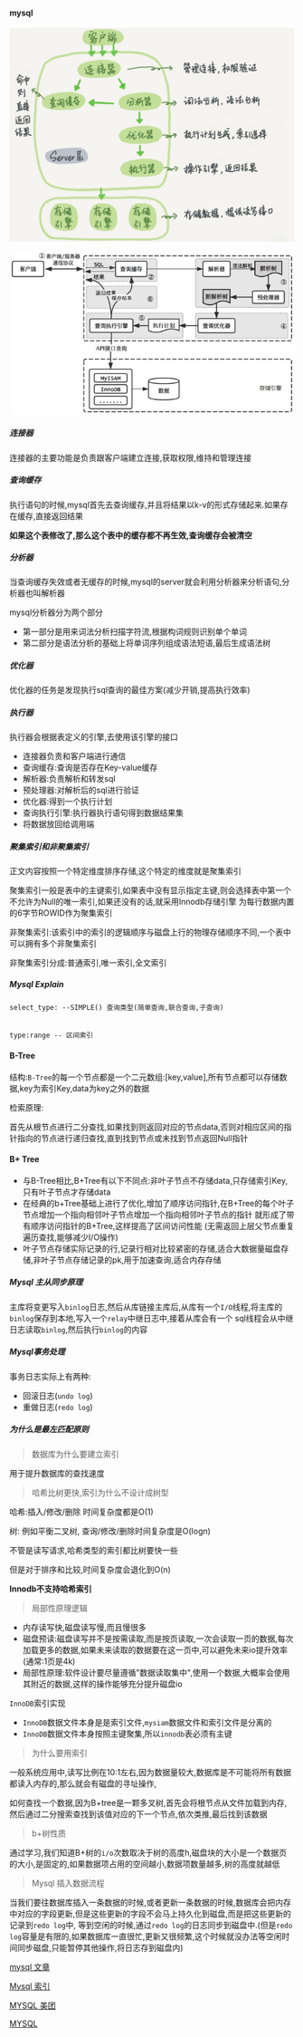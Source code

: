 #### mysql

![image](mysql.png)



![image](mysql2.png)



##### 连接器

连接器的主要功能是负责跟客户端建立连接,获取权限,维持和管理连接

##### 查询缓存


执行语句的时候,mysql首先去查询缓存,并且将结果以k-v的形式存储起来.如果存在缓存,直接返回结果



**如果这个表修改了,那么这个表中的缓存都不再生效,查询缓存会被清空**



##### 分析器
当查询缓存失效或者无缓存的时候,mysql的server就会利用分析器来分析语句,分析器也叫解析器

mysql分析器分为两个部分
 - 第一部分是用来词法分析扫描字符流,根据构词规则识别单个单词
 - 第二部分是语法分析的基础上将单词序列组成语法短语,最后生成语法树
 
 
 
 
##### 优化器
优化器的任务是发现执行sql查询的最佳方案(减少开销,提高执行效率)





##### 执行器

执行器会根据表定义的引擎,去使用该引擎的接口

- 连接器负责和客户端进行通信
- 查询缓存:查询是否存在Key-value缓存
- 解析器:负责解析和转发sql
- 预处理器:对解析后的sql进行验证
- 优化器:得到一个执行计划
- 查询执行引擎:执行器执行语句得到数据结果集
- 将数据放回给调用端






##### 聚集索引和非聚集索引

正文内容按照一个特定维度排序存储,这个特定的维度就是聚集索引

聚集索引一般是表中的主键索引,如果表中没有显示指定主键,则会选择表中第一个不允许为Null的唯一索引,如果还没有的话,就采用Innodb存储引擎
为每行数据内置的6字节ROWID作为聚集索引



非聚集索引:该索引中的索引的逻辑顺序与磁盘上行的物理存储顺序不同,一个表中可以拥有多个非聚集索引

非聚集索引分成:普通索引,唯一索引,全文索引





##### Mysql Explain 


```
select_type: --SIMPLE() 查询类型(简单查询,联合查询,子查询)


type:range -- 区间索引

```




#### B-Tree

结构:`B-Tree`的每一个节点都是一个二元数组:[key,value],所有节点都可以存储数据,key为索引Key,data为key之外的数据


检索原理:

首先从根节点进行二分查找,如果找到则返回对应的节点data,否则对相应区间的指针指向的节点进行递归查找,直到找到节点或未找到节点返回Null指针





#### B+ Tree

* 与B-Tree相比,B+Tree有以下不同点:非叶子节点不存储data,只存储索引Key,只有叶子节点才存储data
* 在经典的b+Tree基础上进行了优化,增加了顺序访问指针,在B+Tree的每个叶子节点增加一个指向相邻叶子节点增加一个指向相邻叶子节点的指针
就形成了带有顺序访问指针的B+Tree,这样提高了区间访问性能   (无需返回上层父节点重复遍历查找,能够减少I/O操作)
* 叶子节点存储实际记录的行,记录行相对比较紧密的存储,适合大数据量磁盘存储,非叶子节点存储记录的pk,用于加速查询,适合内存存储








##### Mysql 主从同步原理

主库将变更写入`binlog`日志,然后从库链接主库后,从库有一个`I/O`线程,将主库的`binlog`保存到本地,写入一个`relay`中继日志中,接着从库会有一个
sql线程会从中继日志读取`binlog`,然后执行`binlog`的内容




##### Mysql事务处理
事务日志实际上有两种:
- 回滚日志(`undo log`)
- 重做日志(`redo log`)






##### 为什么是最左匹配原则





>  数据库为什么要建立索引

用于提升数据库的查找速度

> 哈希比树更快,索引为什么不设计成树型

哈希:插入/修改/删除 时间复杂度都是O(1)

树: 例如平衡二叉树, 查询/修改/删除时间复杂度是O(logn)

不管是读写请求,哈希类型的索引都比树要快一些


但是对于排序和比较,时间复杂度会退化到O(n)

**Innodb不支持哈希索引**



> 局部性原理逻辑

* 内存读写快,磁盘读写慢,而且慢很多
* 磁盘预读:磁盘读写并不是按需读取,而是按页读取,一次会读取一页的数据,每次加载更多的数据,如果未来读取的数据要在这一页中,可以避免未来io提升效率(通常:1页是4k)
* 局部性原理:软件设计要尽量遵循"数据读取集中",使用一个数据,大概率会使用其附近的数据,这样的操作能够充分提升磁盘io




`InnoDB`索引实现

* `InnoDB`数据文件本身是是索引文件,`mysiam`数据文件和索引文件是分离的
* `InnoDB`数据文件本身按照主键聚集,所以`innodb`表必须有主键


> 为什么要用索引

一般系统应用中,读写比例在10:1左右,因为数据量较大,数据库是不可能将所有数据都读入内存的,那么就会有磁盘的寻址操作,

如何查找一个数据,因为B+tree是一颗多叉树,首先会将根节点从文件加载到内存,然后通过二分搜索查找到该值对应的下一个节点,依次类推,最后找到该数据





> b+树性质

通过学习,我们知道B+树的`i/o`次数取决于树的高度h,磁盘块的大小是一个数据页的大小,是固定的,如果数据项占用的空间越小,数据项数量越多,树的高度就越低


> Mysql 插入数据流程

当我们要往数据库插入一条数据的时候,或者更新一条数据的时候,数据库会把内存中对应的字段更新,但是这些更新的字段不会马上持久化到磁盘,而是把这些更新的记录到`redo log`中,
等到空闲的时候,通过`redo log`的日志同步到磁盘中.(但是`redo log`容量是有限的,如果数据库一直很忙,更新又很频繁,这个时候就没办法等空闲时间同步磁盘,只能暂停其他操作,将日志存到磁盘内)



[mysql 文章](http://www.cnblogs.com/annsshadow/p/5037667.html)


[Mysql 索引](http://blog.codinglabs.org/articles/theory-of-mysql-index.html)

[MYSQL 美团](https://tech.meituan.com/mysql_index.html)


[MYSQL ](https://www.jianshu.com/p/486a514b0ded)

